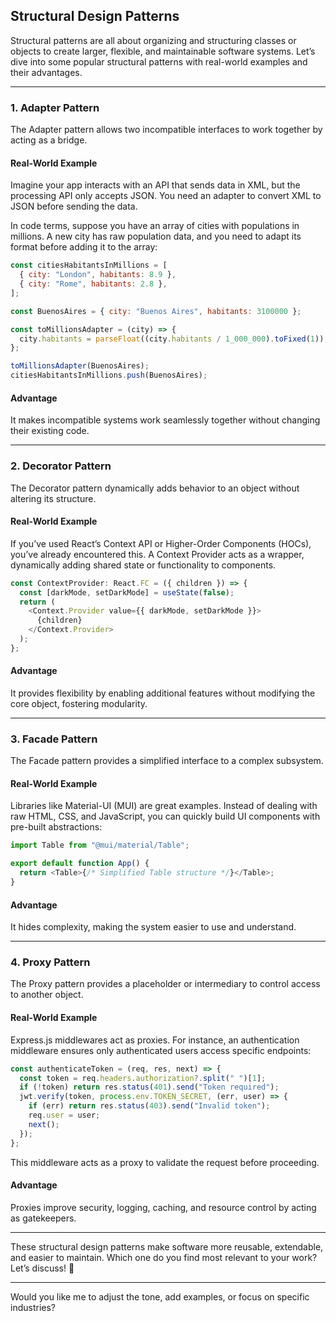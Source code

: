 ## **Structural Design Patterns**

Structural patterns are all about organizing and structuring classes or objects to create larger, flexible, and maintainable software systems. Let’s dive into some popular structural patterns with real-world examples and their advantages.

---

### **1. Adapter Pattern**

The Adapter pattern allows two incompatible interfaces to work together by acting as a bridge.

#### **Real-World Example**

Imagine your app interacts with an API that sends data in XML, but the processing API only accepts JSON. You need an adapter to convert XML to JSON before sending the data.

In code terms, suppose you have an array of cities with populations in millions. A new city has raw population data, and you need to adapt its format before adding it to the array:

```javascript
const citiesHabitantsInMillions = [
  { city: "London", habitants: 8.9 },
  { city: "Rome", habitants: 2.8 },
];

const BuenosAires = { city: "Buenos Aires", habitants: 3100000 };

const toMillionsAdapter = (city) => {
  city.habitants = parseFloat((city.habitants / 1_000_000).toFixed(1));
};

toMillionsAdapter(BuenosAires);
citiesHabitantsInMillions.push(BuenosAires);
```

#### **Advantage**

It makes incompatible systems work seamlessly together without changing their existing code.

---

### **2. Decorator Pattern**

The Decorator pattern dynamically adds behavior to an object without altering its structure.

#### **Real-World Example**

If you’ve used React’s Context API or Higher-Order Components (HOCs), you’ve already encountered this. A Context Provider acts as a wrapper, dynamically adding shared state or functionality to components.

```javascript
const ContextProvider: React.FC = ({ children }) => {
  const [darkMode, setDarkMode] = useState(false);
  return (
    <Context.Provider value={{ darkMode, setDarkMode }}>
      {children}
    </Context.Provider>
  );
};
```

#### **Advantage**

It provides flexibility by enabling additional features without modifying the core object, fostering modularity.

---

### **3. Facade Pattern**

The Facade pattern provides a simplified interface to a complex subsystem.

#### **Real-World Example**

Libraries like Material-UI (MUI) are great examples. Instead of dealing with raw HTML, CSS, and JavaScript, you can quickly build UI components with pre-built abstractions:

```javascript
import Table from "@mui/material/Table";

export default function App() {
  return <Table>{/* Simplified Table structure */}</Table>;
}
```

#### **Advantage**

It hides complexity, making the system easier to use and understand.

---

### **4. Proxy Pattern**

The Proxy pattern provides a placeholder or intermediary to control access to another object.

#### **Real-World Example**

Express.js middlewares act as proxies. For instance, an authentication middleware ensures only authenticated users access specific endpoints:

```javascript
const authenticateToken = (req, res, next) => {
  const token = req.headers.authorization?.split(" ")[1];
  if (!token) return res.status(401).send("Token required");
  jwt.verify(token, process.env.TOKEN_SECRET, (err, user) => {
    if (err) return res.status(403).send("Invalid token");
    req.user = user;
    next();
  });
};
```

This middleware acts as a proxy to validate the request before proceeding.

#### **Advantage**

Proxies improve security, logging, caching, and resource control by acting as gatekeepers.

---

These structural design patterns make software more reusable, extendable, and easier to maintain. Which one do you find most relevant to your work? Let’s discuss! 🚀

---

Would you like me to adjust the tone, add examples, or focus on specific industries?
